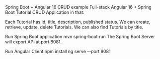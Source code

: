 Spring Boot + Angular 16 CRUD example
Full-stack Angular 16 + Spring Boot Tutorial CRUD Application in that:

Each Tutorial has id, title, description, published status.
We can create, retrieve, update, delete Tutorials.
We can also find Tutorials by title.


Run Spring Boot application
mvn spring-boot:run
The Spring Boot Server will export API at port 8081.

Run Angular Client
npm install
ng serve --port 8081
